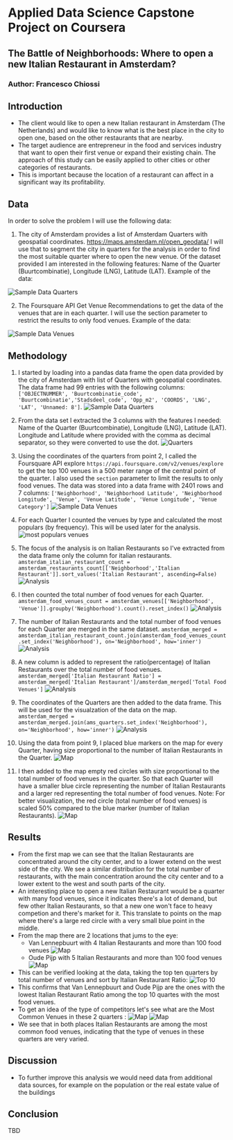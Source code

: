 # Applied Data Science Capstone Project on Coursera
## The Battle of Neighborhoods: Where to open a new Italian Restaurant in Amsterdam?
### Author: Francesco Chiossi

## Introduction
- The client would like to open a new Italian restaurant in Amsterdam (The Netherlands) and would like to know what is the best place in the city to open one, based on the other restaurants that are nearby.
- The target audience are entrepreneur in the food and services industry that want to open their first venue or expand their existing chain.
The approach of this study can be easily applied to other cities or other categories of restaurants.
- This is important because the location of a restaurant can affect in a significant way its profitability.


## Data


In order to solve the problem I will use the following data:

1) The city of Amsterdam provides a list of Amsterdam Quarters with geospatial coordinates. https://maps.amsterdam.nl/open_geodata/
I will use that to segment the city in quarters for the analysis in order to find the most suitable quarter where to open the new venue.
Of the dataset provided I am interested in the following features: Name of the Quarter (Buurtcombinatie), Longitude (LNG), Latitude (LAT). Example of the data:

![Sample Data Quarters](sample_data_quarter.png)



2) The Foursquare API Get Venue Recommendations to get the data of the venues that are in each quarter. I will use the section parameter to restrict the results to only food venues. Example of the data:

![Sample Data Venues](sample_data_venues.png)


## Methodology
1. I started by loading into a pandas data frame the open data provided by the city of Amsterdam with list of Quarters with geospatial coordinates. The data frame had 99 entries with the following columns:
`['OBJECTNUMMER', 'Buurtcombinatie_code', 'Buurtcombinatie','Stadsdeel_code', 'Opp_m2', 'COORDS', 'LNG', 'LAT', 'Unnamed: 8']`.
![Sample Data Quarters](sample_data_quarter.png)

2. From the data set I extracted the 3 columns with the features I needed: Name of the Quarter (Buurtcombinatie), Longitude (LNG), Latitude (LAT). Longitude and Latitude where provided with the comma as decimal separator, so they were converted to use the dot.
![Quarters](ams_quarters.png)

3. Using the coordinates of the quarters from point 2, I called the Foursquare API explore `https://api.foursquare.com/v2/venues/explore` to get the top 100 venues in a 500 meter range of the central point of the quarter. I also used the `section` parameter to limit the results to only food venues. The data was stored into a data frame with 2401 rows and 7 columns: `['Neighborhood', 'Neighborhood Latitude', 'Neighborhood Longitude', 'Venue', 'Venue Latitude', 'Venue Longitude', 'Venue Category']`
![Sample Data Venues](sample_data_venues.png)

4. For each Quarter I counted the venues by type and calculated the most populars (by frequency). This will be used later for the analysis.
![most populars venues](neighborhoods_venues_sorted.png)

5. The focus of the analysis is on Italian Restaurants so I've extracted from the data frame only the column for italian restaurants.
`amsterdam_italian_restaurant_count = amsterdam_restaurants_count[['Neighborhood','Italian Restaurant']].sort_values('Italian Restaurant', ascending=False)`
![Analysis](analysis1.png)

6. I then counted the total number of food venues for each Quarter. 
`amsterdam_food_venues_count = amsterdam_venues[['Neighborhood', 'Venue']].groupby('Neighborhood').count().reset_index()`
![Analysis](analysis2.png)

7. The number of Italian Restaurants and the total number of food venues for each Quarter are merged in the same dataset. 
`amsterdam_merged = amsterdam_italian_restaurant_count.join(amsterdam_food_venues_count.set_index('Neighborhood'), on='Neighborhood', how='inner')`
![Analysis](analysis3.png)

8. A new column is added to represent the ratio(percentage) of Italian Restaurants over the total number of food venues.
`amsterdam_merged['Italian Restaurant Ratio'] = amsterdam_merged['Italian Restaurant']/amsterdam_merged['Total Food Venues']`
![Analysis](analysis4.png)

9. The coordinates of the Quarters are then added to the data frame. This will be used for the visualzation of the data on the map.
`amsterdam_merged = amsterdam_merged.join(ams_quarters.set_index('Neighborhood'), on='Neighborhood', how='inner')`
![Analysis](analysis5.png)

10. Using the data from point 9, I placed blue markers on the map for every Quarter, having size proportional to the number of Italian Restaurants in the Quarter.
![Map](map_1.png)


11. I then added to the map empty red circles with size proportional to the total number of food venues in the quarter. So that each Quarter will have a smaller blue circle representing the number of Italian Restaurants and a larger red representing the  total number of food venues. Note: For better visualization, the red circle (total number of food venues) is scaled 50% compared to the blue marker (number of Italian Restaurants).
![Map](map_2.png)


## Results
- From the first map we can see that the Italian Restaurants are concentrated around the city center, and to a lower extend on the west side of the city. We see a similar distribution for the total number of restaurants, with the main concentration around the city center and to a lower extent to the west and south parts of the city.
- An interesting place to open a new Italian Restaurant would be a quarter with many food venues, since it indicates there's a lot of demand, but few other Italian Restaurants, so that a new one won't face to heavy competion and there's market for it. This translate to points on the map where there's a large red circle with a very small blue point in the middle.
- From the map there are 2 locations that jums to the eye:
  - Van Lennepbuurt with 4 Italian Restaurants and more than 100 food venues
  ![Map](map_vl.png)
  - Oude Pijp with 5 Italian Restaurants and more than 100 food venues
  ![Map](map_op.png)
- This can be verified looking at the data, taking the top ten quarters by total number of venues and sort by Italian Restaurant Ratio:
![Top 10](top10.png)
- This confirms that Van Lennepbuurt and Oude Pijp are the ones with the lowest Italian Restaurant Ratio among the top 10 quartes with the most food venues.
- To get an idea of the type of competitors let's see what are the Most Common Venues in these 2 quarters :
![Map](most_vl.png)
![Map](most_op.png)
- We see that in both places Italian Restaurants are among the most common food venues, indicating that the type of venues in these quarters are very varied.

## Discussion
- To further improve this analysis we would need data from additional data sources, for example on the population or the real estate value of the buildings


## Conclusion
TBD
